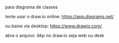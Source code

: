 para diagrama de classes

tente usar o draw.io online: https://app.diagrams.net/

ou baixe via desktop: https://www.drawio.com/

abra o arquivo .bkp no draw.io seja web ou desk
